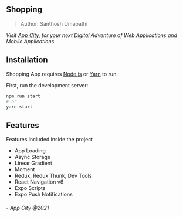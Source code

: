 ## Shopping

> Author: Santhosh Umapathi

_Visit [App City](https://app-city.co), for your next Digital Adventure of Web Applications and Mobile Applications._

## Installation

Shopping App requires [Node.js](https://nodejs.org/) or [Yarn](https://yarnpkg.com/) to run.

First, run the development server:

```bash
npm run start
# or
yarn start
```

## Features

Features included inside the project

- App Loading
- Async Storage
- Linear Gradient
- Moment
- Redux, Redux Thunk, Dev Tools
- React Navigation v6
- Expo Scripts
- Expo Push Notifications

###### - App City @2021
